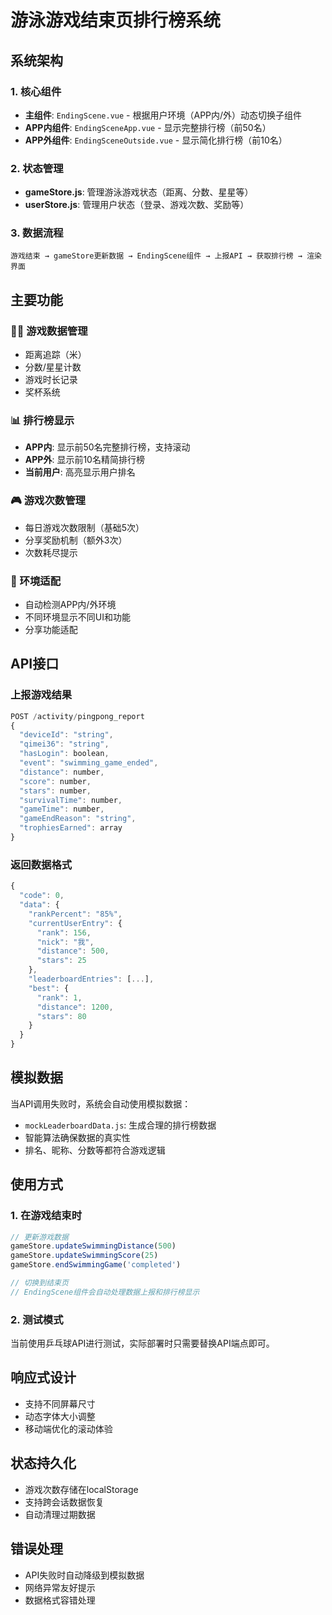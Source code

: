 # 游泳游戏结束页排行榜系统

## 系统架构

### 1. 核心组件
- **主组件**: `EndingScene.vue` - 根据用户环境（APP内/外）动态切换子组件
- **APP内组件**: `EndingSceneApp.vue` - 显示完整排行榜（前50名）
- **APP外组件**: `EndingSceneOutside.vue` - 显示简化排行榜（前10名）

### 2. 状态管理
- **gameStore.js**: 管理游泳游戏状态（距离、分数、星星等）
- **userStore.js**: 管理用户状态（登录、游戏次数、奖励等）

### 3. 数据流程
```
游戏结束 → gameStore更新数据 → EndingScene组件 → 上报API → 获取排行榜 → 渲染界面
```

## 主要功能

### 🏊‍♂️ 游戏数据管理
- 距离追踪（米）
- 分数/星星计数
- 游戏时长记录
- 奖杯系统

### 📊 排行榜显示
- **APP内**: 显示前50名完整排行榜，支持滚动
- **APP外**: 显示前10名精简排行榜
- **当前用户**: 高亮显示用户排名

### 🎮 游戏次数管理
- 每日游戏次数限制（基础5次）
- 分享奖励机制（额外3次）
- 次数耗尽提示

### 📱 环境适配
- 自动检测APP内/外环境
- 不同环境显示不同UI和功能
- 分享功能适配

## API接口

### 上报游戏结果
```javascript
POST /activity/pingpong_report
{
  "deviceId": "string",
  "qimei36": "string", 
  "hasLogin": boolean,
  "event": "swimming_game_ended",
  "distance": number,
  "score": number,
  "stars": number,
  "survivalTime": number,
  "gameTime": number,
  "gameEndReason": "string",
  "trophiesEarned": array
}
```

### 返回数据格式
```javascript
{
  "code": 0,
  "data": {
    "rankPercent": "85%",
    "currentUserEntry": {
      "rank": 156,
      "nick": "我",
      "distance": 500,
      "stars": 25
    },
    "leaderboardEntries": [...],
    "best": {
      "rank": 1,
      "distance": 1200,
      "stars": 80
    }
  }
}
```

## 模拟数据

当API调用失败时，系统会自动使用模拟数据：
- `mockLeaderboardData.js`: 生成合理的排行榜数据
- 智能算法确保数据的真实性
- 排名、昵称、分数等都符合游戏逻辑

## 使用方式

### 1. 在游戏结束时
```javascript
// 更新游戏数据
gameStore.updateSwimmingDistance(500)
gameStore.updateSwimmingScore(25)
gameStore.endSwimmingGame('completed')

// 切换到结束页
// EndingScene组件会自动处理数据上报和排行榜显示
```

### 2. 测试模式
当前使用乒乓球API进行测试，实际部署时只需要替换API端点即可。

## 响应式设计

- 支持不同屏幕尺寸
- 动态字体大小调整
- 移动端优化的滚动体验

## 状态持久化

- 游戏次数存储在localStorage
- 支持跨会话数据恢复
- 自动清理过期数据

## 错误处理

- API失败时自动降级到模拟数据
- 网络异常友好提示
- 数据格式容错处理 